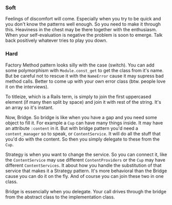 ### Soft
Feelings of discomfort will come. Especially when you try to be quick and you don't know the patterns well enough. So you need to make it through this. Heaviness in the chest may be there together with the enthusiasm. When your self-evaluation is negative the problem is soon to emerge. Talk back positively whatever tries to play you down.

### Hard
Factory Method pattern looks silly with the case (switch). You can add some polymorphism with `Module.const_get` to get the class from it's name. But be careful not to rescue it with the `NameError` cause it may supress bad method calls. Better to come up with your own error class (btw. people love it on the interviews).

To titleize, which is a Rails term, is simply to join the first uppercased element (if many then split by space) and join it with rest of the string. It's an array so it's instant.

Now, Bridge. So bridge is like when you have a gap and you need some object to fill it. For example a `Cup` can have many things inside. It may have an attribute `:content` in it. But with bridge pattern you'd need a `content_manager` so to speak, or `ContentService`. It will do all the stuff that you'd do with the content. So then you simply delegate to these from the `Cup`.

Strategy is when you want to change the service. So you can connect it, like the `ContentService` may use different `ContentProviders` or the `Cup` may have different `ContentServices`. It about how you handle the substitution of that service that makes it a Strategy pattern. It's more behavioral than the Bridge cause you can do it on the fly. And of course you can join these two in one class.

Bridge is essencially when you delegate. Your call drives through the bridge from the abstract class to the implementation class.